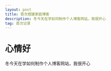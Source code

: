 ```yaml
---
layout: post
title: 首次搭建家庭博客
description: 冬今天在学如何制作个人博客网站，我很开心
tag: 首次记录
---
```






# 心情好



冬今天在学如何制作个人博客网站，我很开心








